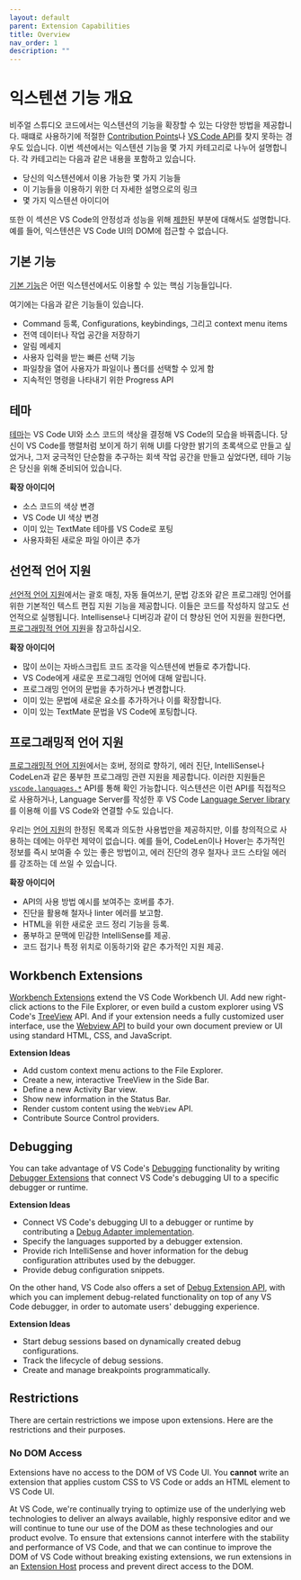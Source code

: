 ```yaml
---
layout: default
parent: Extension Capabilities
title: Overview
nav_order: 1
description: ""
---
```

<!--
# Extensions Capabilities Overview

Visual Studio Code offers many ways for extensions to extend its capabilities. It can sometimes be hard to find the right [Contribution Points](/api/references/contribution-points) and [VS Code API](/api/references/vscode-api) to use. This topic splits extension capabilities into a few categories. Each category describes:

- Some functionalities your extension could use
- Links to more detailed topics for using these functionalities
- A few extension ideas

However, we also impose [restrictions](#restrictions) upon extensions to ensure the stability and performance of VS Code. For example, extensions cannot access the DOM of VS Code UI.

-->

# 익스텐션 기능 개요

비주얼 스튜디오 코드에서는 익스텐션의 기능을 확장할 수 있는 다양한 방법을 제공합니다. 때떄로 사용하기에 적절한 [Contribution Points](/api/references/contribution-points)나 [VS Code API](/api/references/vscode-api)를 찾지 못하는 경우도 있습니다. 이번 섹션에서는 익스텐션 기능을 몇 가지 카테고리로 나누어 설명합니다. 각 카테고리는 다음과 같은 내용을 포함하고 있습니다.

- 당신의 익스텐션에서 이용 가능한 몇 가지 기능들
- 이 기능들을 이용하기 위한 더 자세한 설명으로의 링크
- 몇 가지 익스텐션 아이디어

또한 이 섹션은 VS Code의 안정성과 성능을 위해 [제한](#restrictions)된 부분에 대해서도 설명합니다. 예를 들어, 익스텐션은 VS Code UI의 DOM에 접근할 수 없습니다. 

<!--
## Common Capabilities

[Common Capabilities](./common-capabilities) are core pieces of functionality that you can use in any extension.

Some of these capabilities include:

- Registering commands, configurations, keybindings, or context menu items.
- Storing workspace or global data.
- Displaying notification messages.
- Using Quick Pick to collect user input.
- Open the system file picker to let users select files or folders.
- Use the Progress API to indicate long-running operations.

-->

## 기본 기능

[기본 기능](./common-capabilities)은 어떤 익스텐션에서도 이용할 수 있는 핵심 기능들입니다. 

여기에는 다음과 같은 기능들이 있습니다.

- Command 등록, Configurations, keybindings, 그리고 context menu items
- 전역 데이터나 작업 공간을 저장하기
- 알림 메세지
- 사용자 입력을 받는 빠른 선택 기능
- 파일창을 열어 사용자가 파일이나 폴더를 선택할 수 있게 함
- 지속적인 명령을 나타내기 위한 Progress API

<!--
## Theming

[Theming](./theming) controls the look of VS Code, both the colors of source code in the editor and the colors of the VS Code UI. If you've ever wanted to make it look like you're coding the Matrix by making VS Code different shades of green, or just wanted to create the ultimate, minimalist grayscale workspace, then themes are for you.

**Extension Ideas**

- Change colors of your source code.
- Change colors of the VS Code UI.
- Port an existing TextMate theme to VS Code.
- Add custom file icons.

-->

## 테마

[테마](./theming)는 VS Code UI와 소스 코드의 색상을 결정해 VS Code의 모습을 바꿔줍니다. 당신이 VS Code를 행렬처럼 보이게 하기 위해 UI를 다양한 밝기의 초록색으로 만들고 싶었거나, 그저 궁극적인 단순함을 추구하는  회색 작업 공간을 만들고 싶었다면, 테마 기능은 당신을 위해 준비되어 있습니다.

**확장 아이디어**

- 소스 코드의 색상 변경
- VS Code UI 색상 변경
- 이미 있는 TextMate 테마를 VS Code로 포팅
- 사용자화된 새로운 파일 아이콘 추가


<!--

## Declarative Language Features

[Declarative Language Features](/api/language-extensions/overview#declarative-language-features) adds basic text editing support for a programming language such as bracket matching, auto-indentation and syntax highlighting. This is done declaratively, without writing any code. For more advanced language features, like IntelliSense or debugging, see [Programmatic Language Features](#programmatic-language-features).

**Extension Ideas**

- Bundle common JavaScript snippets into an extension.
- Tell VS Code about a new programming language.
- Add or replace the grammar for a programming language.
- Extend an existing grammar with grammar injections.
- Port an existing TextMate grammar to VS Code.

-->

<!-- Features를 "지원"으로 번역. 문맥상 그게 맞아 보임 -->

## 선언적 언어 지원

[선언적 언어 지원](/api/language-extensions/overview#declarative-language-features)에서는 괄호 매칭, 자동 들여쓰기, 문법 강조와 같은 프로그래밍 언어를 위한 기본적인 텍스트 편집 지원 기능을 제공합니다. 이들은 코드를 작성하지 않고도 선언적으로 실행됩니다. Intellisense나 디버깅과 같이 더 향상된 언어 지원을 원한다면, [프로그래밍적 언어 지원](/api/language-extensions/overview#programmatic-language-features)을 참고하십시오. 

**확장 아이디어**

- 많이 쓰이는 자바스크립트 코드 조각을 익스텐션에 번들로 추가합니다.
- VS Code에게 새로운 프로그래밍 언어에 대해 알립니다.
- 프로그래밍 언어의 문법을 추가하거나 변경합니다. 
- 이미 있는 문법에 새로운 요소를 추가하거나 이를 확장합니다. 
- 이미 있는 TextMate 문법을 VS Code에 포팅합니다. 


<!--
## Programmatic Language Features

[Programmatic Language Features](/api/language-extensions/overview#programmatic-language-features) add rich programming language support such as Hovers, Go to Definition, diagnostic errors, IntelliSense and CodeLens. These language features are exposed through the [`vscode.languages.*`](/api/references/vscode-api#languages) API. An extension can either use these API directly, or write a Language Server and adapt it to VS Code using the VS Code [Language Server library](https://github.com/Microsoft/vscode-languageserver-node).

Although we provide a listing of [language features](/api/language-extensions/programmatic-language-features) and their intended usage, nothing prevents you from using these API creatively. For example, CodeLens and Hovers are a great way to present additional information inline, while diagnostic errors can be used to highlight spelling or code style errors.

**Extension Ideas**

- Add hovers that show sample usage of an API.
- Report spelling or linter errors in source code using diagnostics.
- Register a new code formatter for HTML.
- Provide rich, context-aware IntelliSense.
- Add folding, breadcrumbs and outline support for a language.


-->


## 프로그래밍적 언어 지원

[프로그래밍적 언어 지원](/api/language-extensions/overview#programmatic-language-features)에서는 호버, 정의로 향하기, 에러 진단, IntelliSense나 CodeLen과 같은 풍부한 프로그래밍 관련 지원을 제공합니다. 이러한 지원들은 [`vscode.languages.*`](/api/references/vscode-api#languages) API를 통해 확인 가능합니다. 익스텐션은 이런 API를 직접적으로 사용하거나, Language Server를 작성한 후 VS Code [Language Server library](https://github.com/Microsoft/vscode-languageserver-node)를 이용해 이를 VS Code와 연결할 수도 있습니다. 

우리는 [언어 지원](/api/language-extensions/programmatic-language-features)의 한정된 목록과 의도한 사용법만을 제공하지만, 이를 창의적으로 사용하는 데에는 아무런 제약이 없습니다. 예를 들어, CodeLen이나 Hover는 추가적인 정보를 즉시 보여줄 수 있는 좋은 방법이고, 에러 진단의 경우 철자나 코드 스타일 에러를 강조하는 데 쓰일 수 있습니다. 

**확장 아이디어**

- API의 사용 방법 예시를 보여주는 호버를 추가.
- 진단을 활용해 철자나 linter 에러를 보고함. 
- HTML을 위한 새로운 코드 정리 기능을 등록.
- 풍부하고 문맥에 민감한 IntelliSense를 제공.
- 코드 접기나 특정 위치로 이동하기와 같은 추가적인 지원 제공.


## Workbench Extensions

[Workbench Extensions](./extending-workbench) extend the VS Code Workbench UI. Add new right-click actions to the File Explorer, or even build a custom explorer using VS Code's [TreeView](/api/extension-guides/tree-view) API. And if your extension needs a fully customized user interface, use the [Webview API](/api/extension-guides/webview) to build your own document preview or UI using standard HTML, CSS, and JavaScript.

**Extension Ideas**

- Add custom context menu actions to the File Explorer.
- Create a new, interactive TreeView in the Side Bar.
- Define a new Activity Bar view.
- Show new information in the Status Bar.
- Render custom content using the `WebView` API.
- Contribute Source Control providers.

## Debugging

You can take advantage of VS Code's [Debugging](/docs/editor/debugging) functionality by writing [Debugger Extensions](/api/extension-guides/debugger-extension) that connect VS Code's debugging UI to a specific debugger or runtime.

**Extension Ideas**

- Connect VS Code's debugging UI to a debugger or runtime by contributing a [Debug Adapter implementation](https://microsoft.github.io/debug-adapter-protocol/implementors/adapters/).
- Specify the languages supported by a debugger extension.
- Provide rich IntelliSense and hover information for the debug configuration attributes used by the debugger.
- Provide debug configuration snippets.

On the other hand, VS Code also offers a set of [Debug Extension API](/api/references/vscode-api#debug), with which you can implement debug-related functionality on top of any VS Code debugger, in order to automate users' debugging experience.

**Extension Ideas**

- Start debug sessions based on dynamically created debug configurations.
- Track the lifecycle of debug sessions.
- Create and manage breakpoints programmatically.

<!-- Add below content back after writing ./extending-core-functionalities.md  -->
<!-- ## Core Extensions

[Core Extensions](extending-core-functionalities) are for very advanced users. These let you build a custom back end for many of VS Code's low-level functionality. For example, the `FileSystem` API can be used to support working with files over FTP or other protocols. Core extensions typically work transparently from a user's point of view.

**Extension Ideas**

- Add support for working with remote files over FTP or SFTP.
- Register new source control provider, such as Mercurial.
- Implement a custom file search provider. -->

## Restrictions

There are certain restrictions we impose upon extensions. Here are the restrictions and their purposes.

### No DOM Access

Extensions have no access to the DOM of VS Code UI. You **cannot** write an extension that applies custom CSS to VS Code or adds an HTML element to VS Code UI.

At VS Code, we're continually trying to optimize use of the underlying web technologies to deliver an always available, highly responsive editor and we will continue to tune our use of the DOM as these technologies and our product evolve. To ensure that extensions cannot interfere with the stability and performance of VS Code, and that we can continue to improve the DOM of VS Code without breaking existing extensions, we run extensions in an [Extension Host](/api/advanced-topics/extension-host) process and prevent direct access to the DOM.
